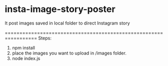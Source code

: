 # insta-image-story-poster
It post images saved in local folder to direct Instagram story


=================================================================
Steps:

1) npm install
2) place the images you want to upload in /images folder.
3) node index.js
